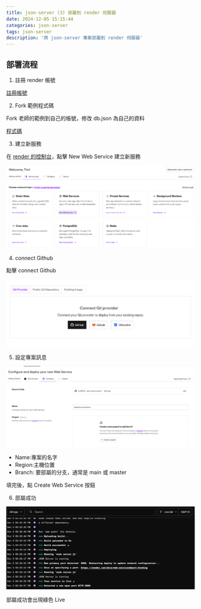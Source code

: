 ```yaml
---
title: json-server (3) 部屬到 render 伺服器
date: 2024-12-05 15:15:44
categories: json-server
tags: json-server
description: '將 json-server 專案部屬到 render 伺服器'
---
```


## 部署流程

1. 註冊 render 帳號

[註冊帳號](https://dashboard.render.com/)

2. Fork 範例程式碼

Fork 老師的範例到自己的帳號，修改 db.json 為自己的資料

[程式碼](https://github.com/gonsakon/json-server-vercel)

3. 建立新服務

在 [render 的控制台](https://dashboard.render.com/)，點擊 New Web Service 建立新服務

![](../images/json-server/json-server-5.png)

4. connect Github

點擊 connect Github

![](../images/json-server/json-server-6.png)

5. 設定專案訊息

![](../images/json-server/json-server-7.png)

- Name:專案的名字
- Region:主機位置
- Branch: 要部屬的分支，通常是 main 或 master

填完後，點 Create Web Service 按鈕

6. 部屬成功

![](../images/json-server/json-server-8.png)

部屬成功會出現綠色 Live
